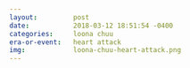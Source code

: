 ```yaml
---
layout:         post
date:           2018-03-12 18:51:54 -0400
categories:     loona chuu
era-or-event:   heart attack
img:            loona-chuu-heart-attack.png
---
```

